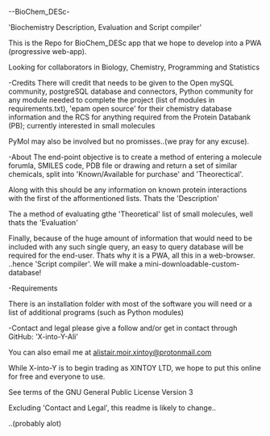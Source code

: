 --BioChem_DESc-

'Biochemistry Description, Evaluation and Script compiler'

This is the Repo for BioChem_DESc app that we hope to develop into a PWA (progressive web-app).

Looking for collaborators in Biology, Chemistry, Programming and Statistics

-Credits
There will credit that needs to be given to the Open mySQL community, postgreSQL database and connectors, Python community for any module needed to complete the project (list of modules in requirements.txt), 'epam open source' for their chemistry database information and the RCS for anything required from the Protein Databank (PB); currently interested in small molecules

PyMol may also be involved but no promisses..(we pray for any excuse).


-About
The end-point objective is to create a method of entering a molecule forumla, SMILES code, PDB file or drawing and return a set of similar chemicals, split into 'Known/Available for purchase' and 'Theorectical'. 

Along with this should be any information on known protein interactions with the first of the afformentioned lists. Thats the 'Description'

The a method of evaluating gthe 'Theoretical' list of small molecules, well thats the 'Evaluation'

Finally, because of the huge amount of information that would need to be included with any such single query, an easy to query database will be required for the end-user. Thats why it is a PWA, all this in a web-browser.
..hence 'Script compiler'. We will make a mini-downloadable-custom-database!

-Requirements

There is an installation folder with most of the software you will need or a list of additional programs (such as Python modules)


-Contact and legal
please give a follow and/or get in contact through GitHub: 'X-into-Y-Ali'

You can also email me at alistair.moir.xintoy@protonmail.com

While X-into-Y is to begin trading as XINTOY LTD, we hope to put this online for free and everyone to use.

See terms of the GNU General Public License Version 3

Excluding 'Contact and Legal', this readme is likely to change..

..(probably alot)
